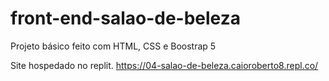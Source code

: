 # front-end-salao-de-beleza
Projeto básico feito com HTML, CSS e Boostrap 5

Site hospedado no replit.
https://04-salao-de-beleza.caioroberto8.repl.co/
